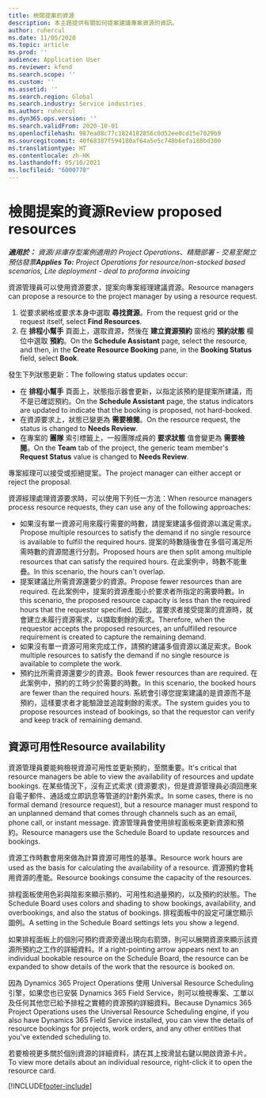 ```yaml
---
title: 檢閱提案的資源
description: 本主題提供有關如何提案建議專案資源的資訊。
author: ruhercul
ms.date: 11/05/2020
ms.topic: article
ms.prod: ''
audience: Application User
ms.reviewer: kfend
ms.search.scope: ''
ms.custom: ''
ms.assetid: ''
ms.search.region: Global
ms.search.industry: Service industries
ms.author: ruhercul
ms.dyn365.ops.version: ''
ms.search.validFrom: 2020-10-01
ms.openlocfilehash: 987ea08c77c1824182856c0d52ee0cd15e7029b9
ms.sourcegitcommit: 40f68387f594180af64a5e5c748b6efa188bd300
ms.translationtype: HT
ms.contentlocale: zh-HK
ms.lasthandoff: 05/10/2021
ms.locfileid: "6000778"
---
```

# <a name="review-proposed-resources"></a><span data-ttu-id="58ea7-103">檢閱提案的資源</span><span class="sxs-lookup"><span data-stu-id="58ea7-103">Review proposed resources</span></span>

<span data-ttu-id="58ea7-104">_**適用於：** 資源/非庫存型案例適用的 Project Operations、精簡部署 - 交易至開立預估發票_</span><span class="sxs-lookup"><span data-stu-id="58ea7-104">_**Applies To:** Project Operations for resource/non-stocked based scenarios, Lite deployment - deal to proforma invoicing_</span></span>

<span data-ttu-id="58ea7-105">資源管理員可以使用資源要求，提案向專案經理建議資源。</span><span class="sxs-lookup"><span data-stu-id="58ea7-105">Resource managers can propose a resource to the project manager by using a resource request.</span></span>

1. <span data-ttu-id="58ea7-106">從要求網格或要求本身中選取 **尋找資源**。</span><span class="sxs-lookup"><span data-stu-id="58ea7-106">From the request grid or the request itself, select **Find Resources**.</span></span>
2. <span data-ttu-id="58ea7-107">在 **排程小幫手** 頁面上，選取資源，然後在 **建立資源預約** 窗格的 **預約狀態** 欄位中選取 **預約**。</span><span class="sxs-lookup"><span data-stu-id="58ea7-107">On the **Schedule Assistant** page, select the resource, and then, in the **Create Resource Booking** pane, in the **Booking Status** field, select **Book**.</span></span>

<span data-ttu-id="58ea7-108">發生下列狀態更新：</span><span class="sxs-lookup"><span data-stu-id="58ea7-108">The following status updates occur:</span></span>

- <span data-ttu-id="58ea7-109">在 **排程小幫手** 頁面上，狀態指示器會更新，以指定該預約是提案所建議，而不是已確認預約。</span><span class="sxs-lookup"><span data-stu-id="58ea7-109">On the **Schedule Assistant** page, the status indicators are updated to indicate that the booking is proposed, not hard-booked.</span></span>
- <span data-ttu-id="58ea7-110">在資源要求上，狀態已變更為 **需要檢閱**。</span><span class="sxs-lookup"><span data-stu-id="58ea7-110">On the resource request, the status is changed to **Needs Review**.</span></span>
- <span data-ttu-id="58ea7-111">在專案的 **團隊** 索引標籤上，一般團隊成員的 **要求狀態** 值會變更為 **需要檢閱**。</span><span class="sxs-lookup"><span data-stu-id="58ea7-111">On the **Team** tab of the project, the generic team member's **Request Status** value is changed to **Needs Review**.</span></span>

<span data-ttu-id="58ea7-112">專案經理可以接受或拒絕提案。</span><span class="sxs-lookup"><span data-stu-id="58ea7-112">The project manager can either accept or reject the proposal.</span></span>

<span data-ttu-id="58ea7-113">資源經理處理資源要求時，可以使用下列任一方法：</span><span class="sxs-lookup"><span data-stu-id="58ea7-113">When resource managers process resource requests, they can use any of the following approaches:</span></span>

- <span data-ttu-id="58ea7-114">如果沒有單一資源可用來履行需要的時數，請提案建議多個資源以滿足需求。</span><span class="sxs-lookup"><span data-stu-id="58ea7-114">Propose multiple resources to satisfy the demand if no single resource is available to fulfill the required hours.</span></span> <span data-ttu-id="58ea7-115">提案的時數隨後會在多個可滿足所需時數的資源間進行分割。</span><span class="sxs-lookup"><span data-stu-id="58ea7-115">Proposed hours are then split among multiple resources that can satisfy the required hours.</span></span> <span data-ttu-id="58ea7-116">在此案例中，時數不能重疊。</span><span class="sxs-lookup"><span data-stu-id="58ea7-116">In this scenario, the hours can't overlap.</span></span>
- <span data-ttu-id="58ea7-117">提案建議比所需資源還要少的資源。</span><span class="sxs-lookup"><span data-stu-id="58ea7-117">Propose fewer resources than are required.</span></span> <span data-ttu-id="58ea7-118">在此案例中，提案的資源產能小於要求者所指定的需要時數。</span><span class="sxs-lookup"><span data-stu-id="58ea7-118">In this scenario, the proposed resource capacity is less than the required hours that the requestor specified.</span></span> <span data-ttu-id="58ea7-119">因此，當要求者接受提案的資源時，就會建立未履行資源需求，以擷取剩餘的索求。</span><span class="sxs-lookup"><span data-stu-id="58ea7-119">Therefore, when the requestor accepts the proposed resources, an unfulfilled resource requirement is created to capture the remaining demand.</span></span>
- <span data-ttu-id="58ea7-120">如果沒有單一資源可用來完成工作，請預約建議多個資源以滿足索求。</span><span class="sxs-lookup"><span data-stu-id="58ea7-120">Book multiple resources to satisfy the demand if no single resource is available to complete the work.</span></span>
- <span data-ttu-id="58ea7-121">預約比所需資源還要少的資源。</span><span class="sxs-lookup"><span data-stu-id="58ea7-121">Book fewer resources than are required.</span></span> <span data-ttu-id="58ea7-122">在此案例中，預約的工時少於需要的時數。</span><span class="sxs-lookup"><span data-stu-id="58ea7-122">In this scenario, the booked hours are fewer than the required hours.</span></span> <span data-ttu-id="58ea7-123">系統會引導您提案建議的是資源而不是預約，這樣要求者才能驗證並追蹤剩餘的索求。</span><span class="sxs-lookup"><span data-stu-id="58ea7-123">The system guides you to propose resources instead of bookings, so that the requestor can verify and keep track of remaining demand.</span></span>

## <a name="resource-availability"></a><span data-ttu-id="58ea7-124">資源可用性</span><span class="sxs-lookup"><span data-stu-id="58ea7-124">Resource availability</span></span>

<span data-ttu-id="58ea7-125">資源管理員要能夠檢視資源可用性並更新預約，至關重要。</span><span class="sxs-lookup"><span data-stu-id="58ea7-125">It's critical that resource managers be able to view the availability of resources and update bookings.</span></span> <span data-ttu-id="58ea7-126">在某些情況下，沒有正式索求 (資源要求)，但是資源管理員必須回應來自電子郵件、通話或立即訊息等管道的計劃外索求。</span><span class="sxs-lookup"><span data-stu-id="58ea7-126">In some cases, there is no formal demand (resource request), but a resource manager must respond to an unplanned demand that comes through channels such as an email, phone call, or instant message.</span></span> <span data-ttu-id="58ea7-127">資源管理員會使用排程面板來更新資源和預約。</span><span class="sxs-lookup"><span data-stu-id="58ea7-127">Resource managers use the Schedule Board to update resources and bookings.</span></span>

<span data-ttu-id="58ea7-128">資源工作時數會用來做為計算資源可用性的基準。</span><span class="sxs-lookup"><span data-stu-id="58ea7-128">Resource work hours are used as the basis for calculating the availability of a resource.</span></span> <span data-ttu-id="58ea7-129">資源預約會耗用資源的產能。</span><span class="sxs-lookup"><span data-stu-id="58ea7-129">Resource bookings consume the capacity of the resources.</span></span>

<span data-ttu-id="58ea7-130">排程面板使用色彩與陰影來顯示預約、可用性和過量預約，以及預約的狀態。</span><span class="sxs-lookup"><span data-stu-id="58ea7-130">The Schedule Board uses colors and shading to show bookings, availability, and overbookings, and also the status of bookings.</span></span> <span data-ttu-id="58ea7-131">排程面板中的設定可讓您顯示圖例。</span><span class="sxs-lookup"><span data-stu-id="58ea7-131">A setting in the Schedule Board settings lets you show a legend.</span></span>

<span data-ttu-id="58ea7-132">如果排程面板上的個別可預約資源旁邊出現向右箭頭，則可以展開資源來顯示該資源所預約之工作的詳細資料。</span><span class="sxs-lookup"><span data-stu-id="58ea7-132">If a right-pointing arrow appears next to an individual bookable resource on the Schedule Board, the resource can be expanded to show details of the work that the resource is booked on.</span></span>

<span data-ttu-id="58ea7-133">因為 Dynamics 365 Project Operations 使用 Universal Resource Scheduling 引擎，如果您也已安裝 Dynamics 365 Field Service，則可以檢視專案、工單以及任何其他您已給予排程之實體的資源預約詳細資料。</span><span class="sxs-lookup"><span data-stu-id="58ea7-133">Because Dynamics 365 Project Operations uses the Universal Resource Scheduling engine, if you also have Dynamics 365 Field Service installed, you can view the details of resource bookings for projects, work orders, and any other entities that you've extended scheduling to.</span></span>

<span data-ttu-id="58ea7-134">若要檢視更多關於個別資源的詳細資料，請在其上按滑鼠右鍵以開啟資源卡片。</span><span class="sxs-lookup"><span data-stu-id="58ea7-134">To view more details about an individual resource, right-click it to open the resource card.</span></span>



[!INCLUDE[footer-include](../includes/footer-banner.md)]